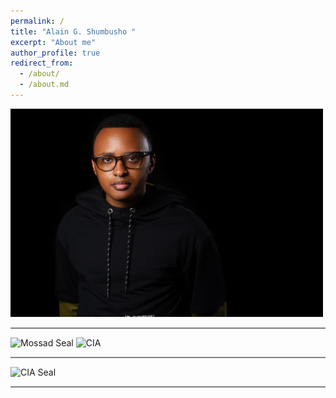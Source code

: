 ```yaml
---
permalink: /
title: "Alain G. Shumbusho " 
excerpt: "About me"
author_profile: true
redirect_from: 
  - /about/
  - /about.md
---
```




<img src="images/Headshotwoo.jpg" alt="" style="width:500px;height:333px;">



<hr style="height:2px;border-width:0;color:gray;background-color:gray">

<img src="https://upload.wikimedia.org/wikipedia/commons/thumb/8/86/Mossad_seal.svg/150px-Mossad_seal.svg.png" alt="Mossad Seal" title="Mossad Seal">


<img src="https://www.cia.gov/static/CIA-Seal-BW@2x@2x-bd6f6da4ab65dc1fe7aeb76fe043f66f.png" alt="CIA" title="CIA">


<hr style="height:2px;border-width:0;color:gray;background-color:gray">


<img src="https://upload.wikimedia.org/wikipedia/commons/thumb/2/25/Seal_of_the_Central_Intelligence_Agency.svg/200px-Seal_of_the_Central_Intelligence_Agency.svg.png" alt="CIA Seal" title="CIA Seal">


<hr style="height:2px;border-width:0;color:gray;background-color:gray">

